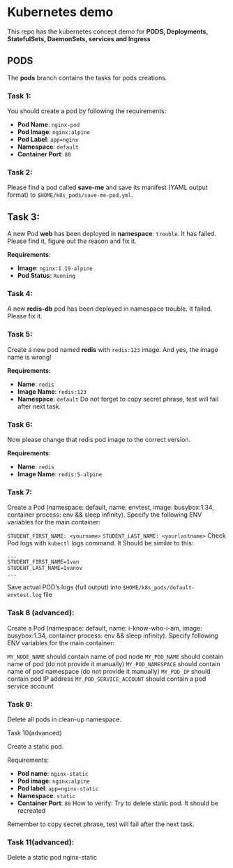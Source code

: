 # Kubernetes demo
This repo has the kubernetes concept demo for **PODS, Deployments, StatefulSets, DaemonSets, services and Ingress**

## PODS
The **pods** branch contains the tasks for pods creations.
### Task 1:
You should create a pod by following the requirements:
- **Pod Name**: `nginx-pod`
- **Pod Image**: `nginx:alpine`
- **Pod Label**: `app=nginx`
- **Namespace**: `default`
- **Container Port**: `80`

### Task 2:
Please find a pod called **save-me** and save its manifest (YAML output format) to `$HOME/k8s_pods/save-me-pod.yml`.

## Task 3:
A new Pod **web** has been deployed in **namespace**: `trouble`. It has failed. Please find it, figure out the reason and fix it.

**Requirements**:

- **Image**: `nginx:1.19-alpine`
- **Pod Status**: `Running`

### Task 4:
A new **redis-db** pod has been deployed in namespace trouble. It failed. Please fix it.

### Task 5:
Create a new pod named **redis** with `redis:123` image. And yes, the image name is wrong!

**Requirements**:

- **Name**: `redis`
- **Image Name**: `redis:123`
- **Namespace**: `default`
Do not forget to copy secret phrase, test will fail after next task.

### Task 6:
Now please change that redis pod image to the correct version.

**Requirements**:

- **Name**: `redis`
- **Image Name**: `redis:5-alpine`

### Task 7:
Create a Pod (namespace: default, name: envtest, image: busybox:1.34, container process: env && sleep infinity). 
Specify the following ENV variables for the main container:

`STUDENT_FIRST_NAME: <yourname>`
`STUDENT_LAST_NAME: <yourlastname>`
Check Pod logs with `kubectl` logs command. It Should be similar to this:
```
... 
STUDENT_FIRST_NAME=Ivan 
STUDENT_LAST_NAME=Ivanov 
...
```
Save actual POD’s logs (full output) into `$HOME/k8s_pods/default-envtest.log` file

### Task 8 (advanced):
Create a Pod (namespace: default, name: i-know-who-i-am, image: busybox:1.34, container process: env && sleep infinity). Specify following ENV variables for the main container:

`MY_NODE_NAME` should contain name of pod node
`MY_POD_NAME` should contain name of pod (do not provide it manually)
`MY_POD_NAMESPACE` should contain name of pod namespace (do not provide it manually)
`MY_POD_IP` should contain pod IP address
`MY_POD_SERVICE_ACCOUNT` should contain a pod service account


### Task 9:
Delete all pods in clean-up namespace.

Task 10(advanced)

Create a static pod.

Requirements:

- **Pod name**: `nginx-static`
- **Pod image**: `nginx:alpine`
- **Pod label**: `app=nginx-static`
- **Namespace**: `static`
- **Container Port**: `80`
How to verify: Try to delete static pod. It should be recreated

Remember to copy secret phrase, test will fail after the next task.

### Task 11(advanced):

Delete a static pod nginx-static